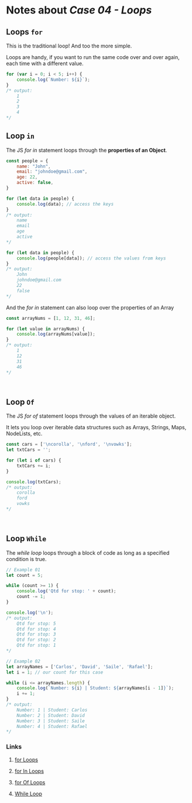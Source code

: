 # Notes about *Case 04 - Loops*

## Loops `for`

This is the traditional loop! And too the more simple.

Loops are handy, if you want to run the same code over and over again, each time with a different value.

```javascript
for (var i = 0; i < 5; i++) {
    console.log(`Number: ${i}`);
}
/* output:
    1
    2
    3
    4
*/
```

## Loop `in`

The JS *for in* statement loops through the **properties of an Object**.

```javascript
const people = {
    name: "John",
    email: "johndoe@gmail.com",
    age: 22,
    active: false,
}

for (let data in people) {
    console.log(data); // access the keys
}
/* output:
    name
    email
    age
    active
*/

for (let data in people) {
    console.log(people[data]); // access the values from keys
}
/* output:
    John
    johndoe@gmail.com
    22
    false
*/
```

And the *for in* statement can also loop over the properties of an Array

```javascript
const arrayNums = [1, 12, 31, 46];

for (let value in arrayNums) {
    console.log(arrayNums[value]);
}
/* output:
    1
    12
    31
    46
*/
```

<br>

## Loop `Of`

The JS *for of* statement loops through the values of an iterable object.

It lets you loop over iterable data structures such as Arrays, Strings, Maps, NodeLists, etc.

```javascript
const cars = ['\ncorolla', '\nford', '\nvowks'];
let txtCars = '';

for (let i of cars) {
    txtCars += i;
}

console.log(txtCars);
/* output:
    corolla
    ford
    vowks
*/
```

<br>

## Loop `While`

The *while loop* loops through a block of code as long as a specified condition is true.

```javascript
// Example 01
let count = 5;

while (count >= 1) {
    console.log('Qtd for stop: ' + count);
    count -= 1;
}

console.log('\n');
/* output:
    Qtd for stop: 5
    Qtd for stop: 4
    Qtd for stop: 3
    Qtd for stop: 2
    Qtd for stop: 1
*/
```

```javascript
// Example 02
let arrayNames = ['Carlos', 'David', 'Saile', 'Rafael'];
let i = 1; // our count for this case

while (i <= arrayNames.length) {
    console.log(`Number: ${i} | Student: ${arrayNames[i - 1]}`);
    i += 1;
}
/* output:
    Number: 1 | Student: Carlos
    Number: 2 | Student: David
    Number: 3 | Student: Saile
    Number: 4 | Student: Rafael
*/
```

### Links

1. [for Loops](https://www.w3schools.com/js/js_loop_for.asp)

2. [for In Loops](https://www.w3schools.com/js/js_loop_forin.asp)

3. [for Of Loops](https://www.w3schools.com/js/js_loop_forof.asp)

4. [While Loop](https://www.w3schools.com/js/js_loop_while.asp)
